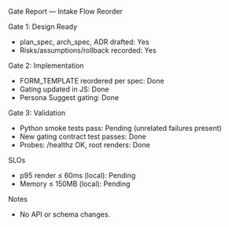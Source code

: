 Gate Report — Intake Flow Reorder

Gate 1: Design Ready
- plan_spec, arch_spec, ADR drafted: Yes
- Risks/assumptions/rollback recorded: Yes

Gate 2: Implementation
- FORM_TEMPLATE reordered per spec: Done
- Gating updated in JS: Done
- Persona Suggest gating: Done

Gate 3: Validation
- Python smoke tests pass: Pending (unrelated failures present)
- New gating contract test passes: Done
- Probes: /healthz OK, root renders: Done

SLOs
- p95 render ≤ 60ms (local): Pending
- Memory ≤ 150MB (local): Pending

Notes
- No API or schema changes.
